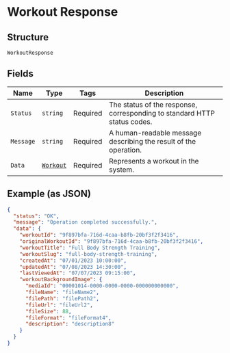 
# Workout Response

## Structure

`WorkoutResponse`

## Fields

| Name | Type | Tags | Description |
|  --- | --- | --- | --- |
| `Status` | `string` | Required | The status of the response, corresponding to standard HTTP status codes. |
| `Message` | `string` | Required | A human-readable message describing the result of the operation. |
| `Data` | [`Workout`](../../doc/models/workout.md) | Required | Represents a workout in the system. |

## Example (as JSON)

```json
{
  "status": "OK",
  "message": "Operation completed successfully.",
  "data": {
    "workoutId": "9f897bfa-716d-4caa-b8fb-20bf3f2f3416",
    "originalWorkoutId": "9f897bfa-716d-4caa-b8fb-20bf3f2f3416",
    "workoutTitle": "Full Body Strength Training",
    "workoutSlug": "full-body-strength-training",
    "createdAt": "07/01/2023 10:00:00",
    "updatedAt": "07/08/2023 14:30:00",
    "lastViewedAt": "07/07/2023 09:15:00",
    "workoutBackgroundImage": {
      "mediaId": "00001014-0000-0000-0000-000000000000",
      "fileName": "fileName2",
      "filePath": "filePath2",
      "fileUrl": "fileUrl2",
      "fileSize": 88,
      "fileFormat": "fileFormat4",
      "description": "description8"
    }
  }
}
```

